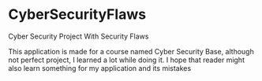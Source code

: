 # CyberSecurityFlaws
Cyber Security Project With Security Flaws

This application is made for a course named Cyber Security Base, although not perfect project,
I learned a lot while doing it. I hope that reader might also learn something for my application and its mistakes

